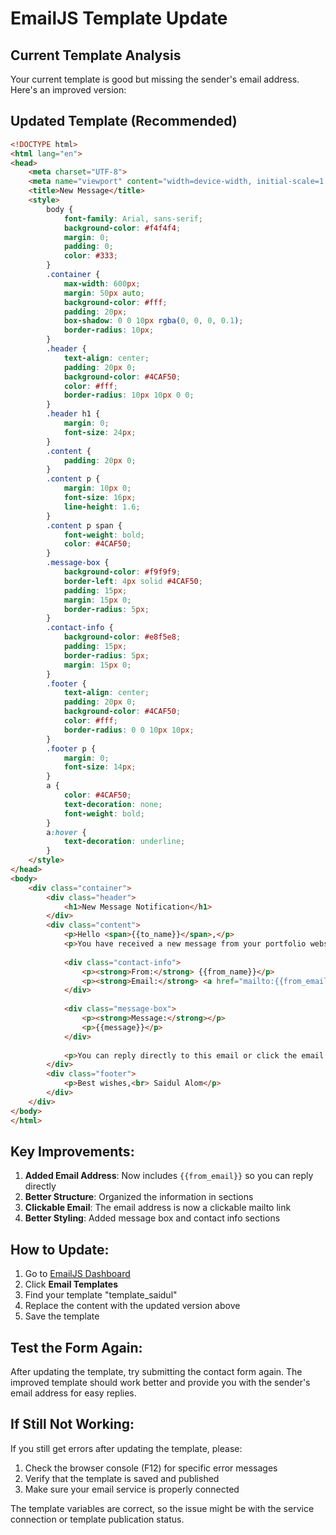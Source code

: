 # EmailJS Template Update

## Current Template Analysis

Your current template is good but missing the sender's email address. Here's an improved version:

## Updated Template (Recommended)

```html
<!DOCTYPE html>
<html lang="en">
<head>
    <meta charset="UTF-8">
    <meta name="viewport" content="width=device-width, initial-scale=1.0">
    <title>New Message</title>
    <style>
        body {
            font-family: Arial, sans-serif;
            background-color: #f4f4f4;
            margin: 0;
            padding: 0;
            color: #333;
        }
        .container {
            max-width: 600px;
            margin: 50px auto;
            background-color: #fff;
            padding: 20px;
            box-shadow: 0 0 10px rgba(0, 0, 0, 0.1);
            border-radius: 10px;
        }
        .header {
            text-align: center;
            padding: 20px 0;
            background-color: #4CAF50;
            color: #fff;
            border-radius: 10px 10px 0 0;
        }
        .header h1 {
            margin: 0;
            font-size: 24px;
        }
        .content {
            padding: 20px 0;
        }
        .content p {
            margin: 10px 0;
            font-size: 16px;
            line-height: 1.6;
        }
        .content p span {
            font-weight: bold;
            color: #4CAF50;
        }
        .message-box {
            background-color: #f9f9f9;
            border-left: 4px solid #4CAF50;
            padding: 15px;
            margin: 15px 0;
            border-radius: 5px;
        }
        .contact-info {
            background-color: #e8f5e8;
            padding: 15px;
            border-radius: 5px;
            margin: 15px 0;
        }
        .footer {
            text-align: center;
            padding: 20px 0;
            background-color: #4CAF50;
            color: #fff;
            border-radius: 0 0 10px 10px;
        }
        .footer p {
            margin: 0;
            font-size: 14px;
        }
        a {
            color: #4CAF50;
            text-decoration: none;
            font-weight: bold;
        }
        a:hover {
            text-decoration: underline;
        }
    </style>
</head>
<body>
    <div class="container">
        <div class="header">
            <h1>New Message Notification</h1>
        </div>
        <div class="content">
            <p>Hello <span>{{to_name}}</span>,</p>
            <p>You have received a new message from your portfolio website:</p>
            
            <div class="contact-info">
                <p><strong>From:</strong> {{from_name}}</p>
                <p><strong>Email:</strong> <a href="mailto:{{from_email}}">{{from_email}}</a></p>
            </div>
            
            <div class="message-box">
                <p><strong>Message:</strong></p>
                <p>{{message}}</p>
            </div>
            
            <p>You can reply directly to this email or click the email address above to send a response.</p>
        </div>
        <div class="footer">
            <p>Best wishes,<br> Saidul Alom</p>
        </div>
    </div>
</body>
</html>
```

## Key Improvements:

1. **Added Email Address**: Now includes `{{from_email}}` so you can reply directly
2. **Better Structure**: Organized the information in sections
3. **Clickable Email**: The email address is now a clickable mailto link
4. **Better Styling**: Added message box and contact info sections

## How to Update:

1. Go to [EmailJS Dashboard](https://dashboard.emailjs.com/)
2. Click **Email Templates**
3. Find your template "template_saidul"
4. Replace the content with the updated version above
5. Save the template

## Test the Form Again:

After updating the template, try submitting the contact form again. The improved template should work better and provide you with the sender's email address for easy replies.

## If Still Not Working:

If you still get errors after updating the template, please:
1. Check the browser console (F12) for specific error messages
2. Verify that the template is saved and published
3. Make sure your email service is properly connected

The template variables are correct, so the issue might be with the service connection or template publication status. 